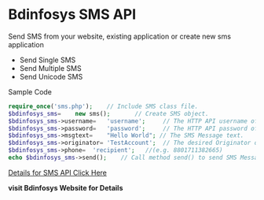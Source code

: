 Bdinfosys SMS API
=========

Send SMS from your website, existing application or create new sms application

  - Send Single SMS
  - Send Multiple SMS
  - Send Unicode SMS

Sample Code

```php
require_once('sms.php');    // Include SMS class file.
$bdinfosys_sms=    new sms();		// Create SMS object.
$bdinfosys_sms->username=	'username';		// The HTTP API username of your account. 
$bdinfosys_sms->password=	'password';		// The HTTP API password of your account.
$bdinfosys_sms->msgtext=	"Hello World"; // The SMS Message text.
$bdinfosys_sms->originator=	'TestAccount';	// The desired Originator of your message 
$bdinfosys_sms->phone=	'recipient';   //(e.g. 8801711382665)
echo $bdinfosys_sms->send();	// Call method send() to send SMS Message.
```



[Details for SMS API Click Here]


**visit Bdinfosys Website for Details**




[Details for SMS API Click Here]:http://www.bdinfosys.com/sms-api/


    
